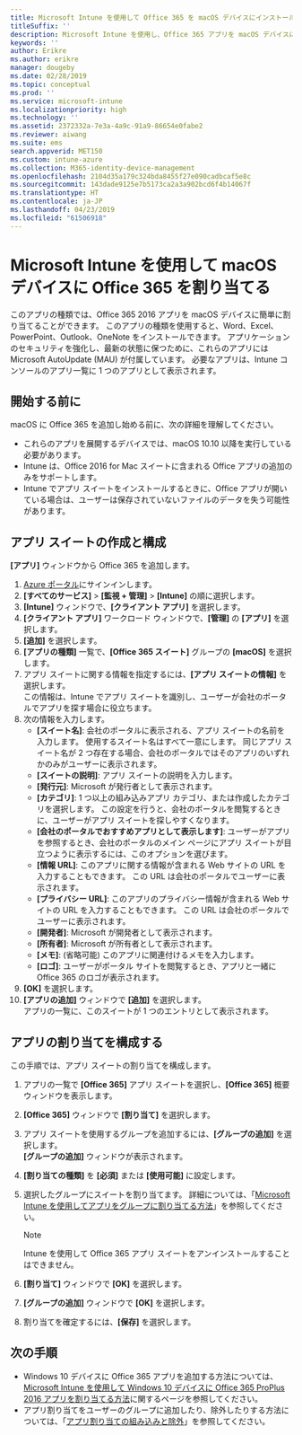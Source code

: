 ```yaml
---
title: Microsoft Intune を使用して Office 365 を macOS デバイスにインストールする
titleSuffix: ''
description: Microsoft Intune を使用し、Office 365 アプリを macOS デバイスにインストールする方法について説明します。
keywords: ''
author: Erikre
ms.author: erikre
manager: dougeby
ms.date: 02/28/2019
ms.topic: conceptual
ms.prod: ''
ms.service: microsoft-intune
ms.localizationpriority: high
ms.technology: ''
ms.assetid: 2372332a-7e3a-4a9c-91a9-86654e0fabe2
ms.reviewer: aiwang
ms.suite: ems
search.appverid: MET150
ms.custom: intune-azure
ms.collection: M365-identity-device-management
ms.openlocfilehash: 2104d35a179c324bda8455f27e090cadbcaf5e8c
ms.sourcegitcommit: 143dade9125e7b5173ca2a3a902bcd6f4b14067f
ms.translationtype: HT
ms.contentlocale: ja-JP
ms.lasthandoff: 04/23/2019
ms.locfileid: "61506918"
---
```

# <a name="assign-office-365-to-macos-devices-with-microsoft-intune"></a>Microsoft Intune を使用して macOS デバイスに Office 365 を割り当てる

このアプリの種類では、Office 365 2016 アプリを macOS デバイスに簡単に割り当てることができます。 このアプリの種類を使用すると、Word、Excel、PowerPoint、Outlook、OneNote をインストールできます。 アプリケーションのセキュリティを強化し、最新の状態に保つために、これらのアプリには Microsoft AutoUpdate (MAU) が付属しています。 必要なアプリは、Intune コンソールのアプリ一覧に 1 つのアプリとして表示されます。


## <a name="before-you-start"></a>開始する前に

macOS に Office 365 を追加し始める前に、次の詳細を理解してください。

- これらのアプリを展開するデバイスでは、macOS 10.10 以降を実行している必要があります。
- Intune は、Office 2016 for Mac スイートに含まれる Office アプリの追加のみをサポートします。
- Intune でアプリ スイートをインストールするときに、Office アプリが開いている場合は、ユーザーは保存されていないファイルのデータを失う可能性があります。

## <a name="create-and-configure-the-app-suite"></a>アプリ スイートの作成と構成

**[アプリ]** ウィンドウから Office 365 を追加します。
1. [Azure ポータル](https://portal.azure.com)にサインインします。
2. **[すべてのサービス]** > **[監視 + 管理]** > **[Intune]** の順に選択します。
3. **[Intune]** ウィンドウで、**[クライアント アプリ]** を選択します。
4. **[クライアント アプリ]** ワークロード ウィンドウで、**[管理]** の **[アプリ]** を選択します。 
5. **[追加]** を選択します。
6. **[アプリの種類]** 一覧で、**[Office 365 スイート]** グループの **[macOS]** を選択します。
7. アプリ スイートに関する情報を指定するには、**[アプリ スイートの情報]** を選択します。  
    この情報は、Intune でアプリ スイートを識別し、ユーザーが会社のポータルでアプリを探す場合に役立ちます。
8. 次の情報を入力します。
    - **[スイート名]**: 会社のポータルに表示される、アプリ スイートの名前を入力します。 使用するスイート名はすべて一意にします。 同じアプリ スイート名が 2 つ存在する場合、会社のポータルではそのアプリのいずれかのみがユーザーに表示されます。
    - **[スイートの説明]**: アプリ スイートの説明を入力します。
    - **[発行元]**: Microsoft が発行者として表示されます。
    - **[カテゴリ]**: 1 つ以上の組み込みアプリ カテゴリ、または作成したカテゴリを選択します。 この設定を行うと、会社のポータルを閲覧するときに、ユーザーがアプリ スイートを探しやすくなります。
    - **[会社のポータルでおすすめアプリとして表示します]**: ユーザーがアプリを参照するとき、会社のポータルのメイン ページにアプリ スイートが目立つように表示するには、このオプションを選びます。
    - **[情報 URL]**: このアプリに関する情報が含まれる Web サイトの URL を入力することもできます。 この URL は会社のポータルでユーザーに表示されます。
    - **[プライバシー URL]**: このアプリのプライバシー情報が含まれる Web サイトの URL を入力することもできます。 この URL は会社のポータルでユーザーに表示されます。
    - **[開発者]**: Microsoft が開発者として表示されます。
    - **[所有者]**: Microsoft が所有者として表示されます。
    - **[メモ]**: (省略可能) このアプリに関連付けるメモを入力します。
    - **[ロゴ]**: ユーザーがポータル サイトを閲覧するとき、アプリと一緒に Office 365 のロゴが表示されます。
9. **[OK]** を選択します。
10. **[アプリの追加]** ウィンドウで **[追加]** を選択します。  
    アプリの一覧に、このスイートが 1 つのエントリとして表示されます。

## <a name="configure-app-assignments"></a>アプリの割り当てを構成する

この手順では、アプリ スイートの割り当てを構成します。 

1. アプリの一覧で **[Office 365]** アプリ スイートを選択し、**[Office 365]** 概要ウィンドウを表示します。
2. **[Office 365]** ウィンドウで **[割り当て]** を選択します。
3. アプリ スイートを使用するグループを追加するには、**[グループの追加]** を選択します。  
    **[グループの追加]** ウィンドウが表示されます。
4. **[割り当ての種類]** を **[必須]** または **[使用可能]** に設定します。
5. 選択したグループにスイートを割り当てます。 詳細については、「[Microsoft Intune を使用してアプリをグループに割り当てる方法](apps-deploy.md)」を参照してください。

    >[!Note]
    > Intune を使用して Office 365 アプリ スイートをアンインストールすることはできません。

5. **[割り当て]** ウィンドウで **[OK]** を選択します。
6. **[グループの追加]** ウィンドウで **[OK]** を選択します。
7. 割り当てを確定するには、**[保存]** を選択します。

## <a name="next-steps"></a>次の手順

- Windows 10 デバイスに Office 365 アプリを追加する方法については、[Microsoft Intune を使用して Windows 10 デバイスに Office 365 ProPlus 2016 アプリを割り当てる方法](apps-add-office365.md)に関するページを参照してください。
- アプリ割り当てをユーザーのグループに追加したり、除外したりする方法については、「[アプリ割り当ての組み込みと除外](apps-inc-exl-assignments.md)」を参照してください。
